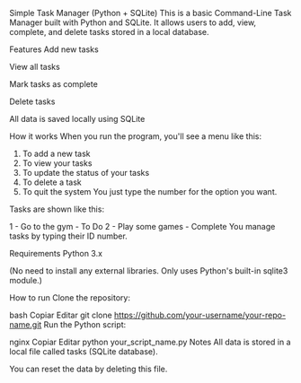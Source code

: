 Simple Task Manager (Python + SQLite)
This is a basic Command-Line Task Manager built with Python and SQLite.
It allows users to add, view, complete, and delete tasks stored in a local database.

Features
Add new tasks

View all tasks

Mark tasks as complete

Delete tasks

All data is saved locally using SQLite

How it works
When you run the program, you'll see a menu like this:


1. To add a new task
2. To view your tasks
3. To update the status of your tasks
4. To delete a task
5. To quit the system
You just type the number for the option you want.

Tasks are shown like this:


1 - Go to the gym - To Do
2 - Play some games - Complete
You manage tasks by typing their ID number.

Requirements
Python 3.x

(No need to install any external libraries. Only uses Python's built-in sqlite3 module.)

How to run
Clone the repository:

bash
Copiar
Editar
git clone https://github.com/your-username/your-repo-name.git
Run the Python script:

nginx
Copiar
Editar
python your_script_name.py
Notes
All data is stored in a local file called tasks (SQLite database).

You can reset the data by deleting this file.
